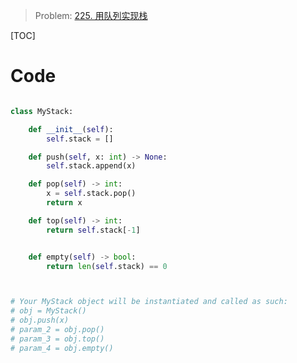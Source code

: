 > Problem: [225. 用队列实现栈](https://leetcode.cn/problems/implement-stack-using-queues/description/)

[TOC]

# Code
```Python []

class MyStack:

    def __init__(self):
        self.stack = []

    def push(self, x: int) -> None:
        self.stack.append(x)

    def pop(self) -> int:
        x = self.stack.pop()
        return x

    def top(self) -> int:
        return self.stack[-1]


    def empty(self) -> bool:
        return len(self.stack) == 0



# Your MyStack object will be instantiated and called as such:
# obj = MyStack()
# obj.push(x)
# param_2 = obj.pop()
# param_3 = obj.top()
# param_4 = obj.empty()
```
